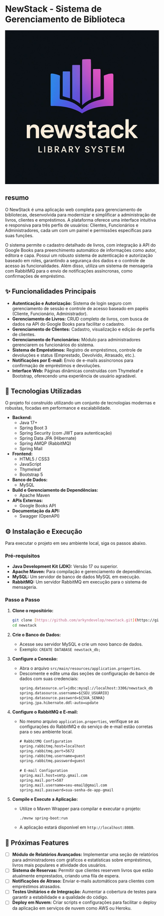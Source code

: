 # NewStack - Sistema de Gerenciamento de Biblioteca

![Logo do Projeto](src/main/resources/static/img/newstack.jpg)

##  resumo

O NewStack é uma aplicação web completa para gerenciamento de bibliotecas, desenvolvida para modernizar e simplificar a administração de livros, clientes e empréstimos. A plataforma oferece uma interface intuitiva e responsiva para três perfis de usuários: Clientes, Funcionários e Administradores, cada um com um painel e permissões específicas para suas funções.

O sistema permite o cadastro detalhado de livros, com integração à API do Google Books para preenchimento automático de informações como autor, editora e capa. Possui um robusto sistema de autenticação e autorização baseado em roles, garantindo a segurança dos dados e o controle de acesso às funcionalidades. Além disso, utiliza um sistema de mensageria com RabbitMQ para o envio de notificações assíncronas, como confirmações de empréstimo.

## ✨ Funcionalidades Principais

* **Autenticação e Autorização:** Sistema de login seguro com gerenciamento de sessão e controle de acesso baseado em papéis (Cliente, Funcionário, Administrador).
* **Gerenciamento de Livros:** CRUD completo de livros, com busca de dados na API do Google Books para facilitar o cadastro.
* **Gerenciamento de Clientes:** Cadastro, visualização e edição de perfis de clientes.
* **Gerenciamento de Funcionários:** Módulo para administradores gerenciarem os funcionários do sistema.
* **Sistema de Empréstimos:** Registro de empréstimos, controle de devoluções e status (Emprestado, Devolvido, Atrasado, etc.).
* **Notificações por E-mail:** Envio de e-mails assíncronos para confirmação de empréstimos e devoluções.
* **Interface Web:** Páginas dinâmicas construídas com Thymeleaf e Bootstrap, oferecendo uma experiência de usuário agradável.

## 🚀 Tecnologias Utilizadas

O projeto foi construído utilizando um conjunto de tecnologias modernas e robustas, focadas em performance e escalabilidade.

* **Backend:**
    * Java 17+
    * Spring Boot 3
    * Spring Security (com JWT para autenticação)
    * Spring Data JPA (Hibernate)
    * Spring AMQP (RabbitMQ)
    * Spring Mail
* **Frontend:**
    * HTML5 / CSS3
    * JavaScript
    * Thymeleaf
    * Bootstrap 5
* **Banco de Dados:**
    * MySQL
* **Build e Gerenciamento de Dependências:**
    * Apache Maven
* **APIs Externas:**
    * Google Books API
* **Documentação da API:**
    * Swagger (OpenAPI)

## ⚙️ Instalação e Execução

Para executar o projeto em seu ambiente local, siga os passos abaixo.

### Pré-requisitos

* **Java Development Kit (JDK):** Versão 17 ou superior.
* **Apache Maven:** Para compilação e gerenciamento de dependências.
* **MySQL:** Um servidor de banco de dados MySQL em execução.
* **RabbitMQ:** Um servidor RabbitMQ em execução para o sistema de mensageria.

### Passo a Passo

1.  **Clone o repositório:**
    ```bash
    git clone [https://github.com/arkyndevelop/newstack.git](https://github.com/arkyndevelop/newstack.git)
    cd newstack
    ```

2.  **Crie o Banco de Dados:**
    * Acesse seu servidor MySQL e crie um novo banco de dados.
    * Exemplo: `CREATE DATABASE newstack_db;`

3.  **Configure a Conexão:**
    * Abra o arquivo `src/main/resources/application.properties`.
    * Descomente e edite uma das seções de configuração de banco de dados com suas credenciais:
        ```properties
        spring.datasource.url=jdbc:mysql://localhost:3306/newstack_db
        spring.datasource.username=${SEU_USUÁRIO}
        spring.datasource.password=${SUA_SENHA}
        spring.jpa.hibernate.ddl-auto=update
        ```

4.  **Configure o RabbitMQ e E-mail:**
    * No mesmo arquivo `application.properties`, verifique se as configurações do RabbitMQ e do serviço de e-mail estão corretas para o seu ambiente local.
        ```properties
        # RabbitMQ Configuration
        spring.rabbitmq.host=localhost
        spring.rabbitmq.port=5672
        spring.rabbitmq.username=guest
        spring.rabbitmq.password=guest

        # E-mail Configuration
        spring.mail.host=smtp.gmail.com
        spring.mail.port=587
        spring.mail.username=seu-email@gmail.com
        spring.mail.password=sua-senha-de-app-gmail
        ```

5.  **Compile e Execute a Aplicação:**
    * Utilize o Maven Wrapper para compilar e executar o projeto:
        ```bash
        ./mvnw spring-boot:run
        ```
    * A aplicação estará disponível em `http://localhost:8080`.

## 🔮 Próximas Features

* [ ] **Módulo de Relatórios Avançados:** Implementar uma seção de relatórios para administradores com gráficos e estatísticas sobre empréstimos, livros mais populares e atividade dos usuários.
* [ ] **Sistema de Reservas:** Permitir que clientes reservem livros que estão atualmente emprestados, criando uma fila de espera.
* [ ] **Notificações de Atraso:** Enviar e-mails automáticos para clientes com empréstimos atrasados.
* [ ] **Testes Unitários e de Integração:** Aumentar a cobertura de testes para garantir a estabilidade e a qualidade do código.
* [ ] **Deploy em Nuvem:** Criar scripts e configurações para facilitar o deploy da aplicação em serviços de nuvem como AWS ou Heroku.
